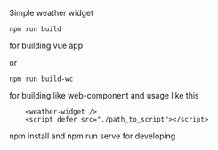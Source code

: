 Simple weather widget
```
npm run build
```
for building vue app

or

```
npm run build-wc
```
for building like web-component and usage like this
```
    <weather-widget />
    <script defer src="./path_to_script"></script>
```
npm install and npm run serve for developing